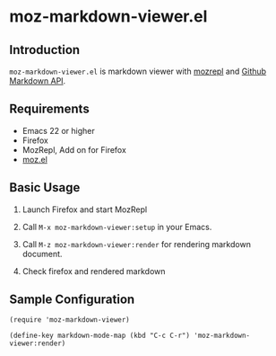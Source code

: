 # moz-markdown-viewer.el

## Introduction
`moz-markdown-viewer.el` is markdown viewer with [mozrepl](https://github.com/bard/mozrepl)
and [Github Markdown API](http://developer.github.com/v3/markdown/).

## Requirements

* Emacs 22 or higher
* Firefox
* MozRepl, Add on for Firefox
* [moz.el](https://github.com/bard/mozrepl/blob/master/chrome/content/moz.el)


## Basic Usage

1. Launch Firefox and start MozRepl

2. Call `M-x moz-markdown-viewer:setup` in your Emacs.

3. Call `M-z moz-markdown-viewer:render` for rendering markdown document.

4. Check firefox and rendered markdown


## Sample Configuration

```` elisp
(require 'moz-markdown-viewer)

(define-key markdown-mode-map (kbd "C-c C-r") 'moz-markdown-viewer:render)
````
